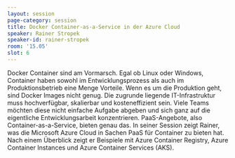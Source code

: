 ```yaml
---
layout: session
page-category: session
title: Docker Container-as-a-Service in der Azure Cloud
speaker: Rainer Stropek
speaker-id: rainer-stropek
room: '15.05'
slot: 6
---
```


Docker Container sind am Vormarsch. Egal ob Linux oder Windows, Container haben sowohl im Entwicklungsprozess als auch im Produktionsbetrieb eine Menge Vorteile. Wenn es um die Produktion geht, sind Docker Images nicht genug. Die zugrunde liegende IT-Infrastruktur muss hochverfügbar, skalierbar und kosteneffizient sein. Viele Teams möchten diese nicht einfache Aufgabe abgeben und sich ganz auf die eigentliche Entwicklungsarbeit konzentrieren. PaaS-Angebote, also Container-as-a-Service, bieten genau das. In seiner Session zeigt Rainer, was die Microsoft Azure Cloud in Sachen PaaS für Container zu bieten hat. Nach einem Überblick zeigt er Beispiele mit Azure Container Registry, Azure Container Instances und Azure Container Services (AKS).